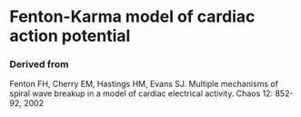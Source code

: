 # **Fenton-Karma model of cardiac action potential** 

### Derived from 
Fenton FH, Cherry EM, Hastings HM, Evans SJ. Multiple mechanisms of spiral wave breakup in a model of cardiac electrical activity. Chaos 12: 852-92, 2002

